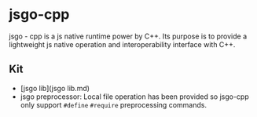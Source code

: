 jsgo-cpp
==========
jsgo - cpp is a js native runtime power by C++. Its purpose is to provide a lightweight js native operation and interoperability interface with C++.

Kit
----------
* [jsgo lib](jsgo lib.md)
* jsgo preprocessor: Local file operation has been provided so jsgo-cpp only support `#define` `#require` preprocessing commands.